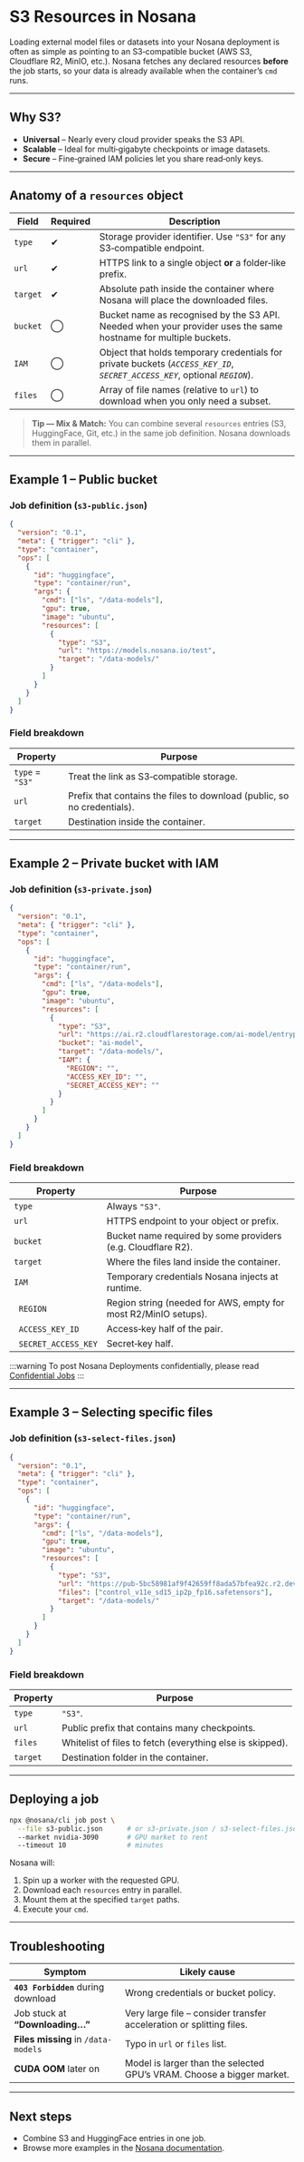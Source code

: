 # S3 Resources in Nosana

Loading external model files or datasets into your Nosana deployment is often as simple as pointing to an S3‑compatible bucket (AWS S3, Cloudflare R2, MinIO, etc.). Nosana fetches any declared resources **before** the job starts, so your data is already available when the container’s `cmd` runs.

---

## Why S3?

- **Universal** – Nearly every cloud provider speaks the S3 API.
- **Scalable** – Ideal for multi‑gigabyte checkpoints or image datasets.
- **Secure** – Fine‑grained IAM policies let you share read‑only keys.

---

## Anatomy of a `resources` object

| Field    | Required | Description                                                                                                                  |
| -------- | -------- | ---------------------------------------------------------------------------------------------------------------------------- |
| `type`   | ✔︎      | Storage provider identifier. Use `"S3"` for any S3‑compatible endpoint.                                                      |
| `url`    | ✔︎      | HTTPS link to a single object **or** a folder‑like prefix.                                                                   |
| `target` | ✔︎      | Absolute path inside the container where Nosana will place the downloaded files.                                             |
| `bucket` | ◯        | Bucket name as recognised by the S3 API. Needed when your provider uses the same hostname for multiple buckets.              |
| `IAM`    | ◯        | Object that holds temporary credentials for private buckets (_`ACCESS_KEY_ID`_, _`SECRET_ACCESS_KEY`_, optional _`REGION`_). |
| `files`  | ◯        | Array of file names (relative to `url`) to download when you only need a subset.                                             |

> **Tip — Mix & Match:** You can combine several `resources` entries (S3, HuggingFace, Git, etc.) in the same job definition. Nosana downloads them in parallel.

---

## Example 1 – Public bucket

### Job definition (`s3-public.json`)

```json
{
  "version": "0.1",
  "meta": { "trigger": "cli" },
  "type": "container",
  "ops": [
    {
      "id": "huggingface",
      "type": "container/run",
      "args": {
        "cmd": ["ls", "/data-models"],
        "gpu": true,
        "image": "ubuntu",
        "resources": [
          {
            "type": "S3",
            "url": "https://models.nosana.io/test",
            "target": "/data-models/"
          }
        ]
      }
    }
  ]
}
```

### Field breakdown

| Property        | Purpose                                                                 |
| --------------- | ----------------------------------------------------------------------- |
| `type` = `"S3"` | Treat the link as S3‑compatible storage.                                |
| `url`           | Prefix that contains the files to download (public, so no credentials). |
| `target`        | Destination inside the container.                                       |

---

## Example 2 – Private bucket with IAM

### Job definition (`s3-private.json`)

```json
{
  "version": "0.1",
  "meta": { "trigger": "cli" },
  "type": "container",
  "ops": [
    {
      "id": "huggingface",
      "type": "container/run",
      "args": {
        "cmd": ["ls", "/data-models"],
        "gpu": true,
        "image": "ubuntu",
        "resources": [
          {
            "type": "S3",
            "url": "https://ai.r2.cloudflarestorage.com/ai-model/entrypoint",
            "bucket": "ai-model",
            "target": "/data-models/",
            "IAM": {
              "REGION": "",
              "ACCESS_KEY_ID": "",
              "SECRET_ACCESS_KEY": ""
            }
          }
        ]
      }
    }
  ]
}
```

### Field breakdown

| Property                        | Purpose                                                         |
| ------------------------------- | --------------------------------------------------------------- |
| `type`                          | Always `"S3"`.                                                  |
| `url`                           | HTTPS endpoint to your object or prefix.                        |
| `bucket`                        | Bucket name required by some providers (e.g. Cloudflare R2).    |
| `target`                        | Where the files land inside the container.                      |
| `IAM`                           | Temporary credentials Nosana injects at runtime.                |
| &nbsp;&nbsp;`REGION`            | Region string (needed for AWS, empty for most R2/MinIO setups). |
| &nbsp;&nbsp;`ACCESS_KEY_ID`     | Access‑key half of the pair.                                    |
| &nbsp;&nbsp;`SECRET_ACCESS_KEY` | Secret‑key half.                                                |

:::warning
To post Nosana Deployments confidentially, please read [Confidential Jobs](./confidential.md)
:::

---

## Example 3 – Selecting specific files

### Job definition (`s3-select-files.json`)

```json
{
  "version": "0.1",
  "meta": { "trigger": "cli" },
  "type": "container",
  "ops": [
    {
      "id": "huggingface",
      "type": "container/run",
      "args": {
        "cmd": ["ls", "/data-models"],
        "gpu": true,
        "image": "ubuntu",
        "resources": [
          {
            "type": "S3",
            "url": "https://pub-5bc58981af9f42659ff8ada57bfea92c.r2.dev/controlnets",
            "files": ["control_v11e_sd15_ip2p_fp16.safetensors"],
            "target": "/data-models/"
          }
        ]
      }
    }
  ]
}
```

### Field breakdown

| Property | Purpose                                                   |
| -------- | --------------------------------------------------------- |
| `type`   | `"S3"`.                                                   |
| `url`    | Public prefix that contains many checkpoints.             |
| `files`  | Whitelist of files to fetch (everything else is skipped). |
| `target` | Destination folder in the container.                      |

---

## Deploying a job

```bash
npx @nosana/cli job post \
  --file s3-public.json      # or s3-private.json / s3-select-files.json
  --market nvidia-3090       # GPU market to rent
  --timeout 10               # minutes
```

Nosana will:

1. Spin up a worker with the requested GPU.
2. Download each `resources` entry in parallel.
3. Mount them at the specified `target` paths.
4. Execute your `cmd`.

---

## Troubleshooting

| Symptom                             | Likely cause                                                          |
| ----------------------------------- | --------------------------------------------------------------------- |
| **`403 Forbidden`** during download | Wrong credentials or bucket policy.                                   |
| Job stuck at **“Downloading…”**     | Very large file – consider transfer acceleration or splitting files.  |
| **Files missing** in `/data-models` | Typo in `url` or `files` list.                                        |
| **CUDA OOM** later on               | Model is larger than the selected GPU’s VRAM. Choose a bigger market. |

---

## Next steps

- Combine S3 and HuggingFace entries in one job.
- Browse more examples in the [Nosana documentation](https://docs.nosana.com).
